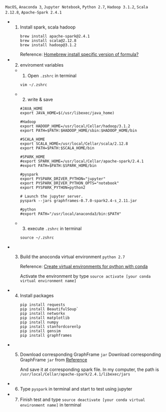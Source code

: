 `MacOS`, `Anaconda 3`, `Jupyter Notebook`, `Python 2.7`, `Hadoop 3.1.2`, `Scala 2.12.8`, `Apache-Spark 2.4.1` 

- 1. Install spark, scala hadoop
      ```
      brew install apache-spark@2.4.1
      brew install scala@2.12.8
      brew install hadoop@3.1.2
      ```
      Reference: [Homebrew install specific version of formula?
](https://stackoverflow.com/questions/3987683/homebrew-install-specific-version-of-formula)
      
- 2. enviroment variables

  - 1. Open `.zshrc` in terminal

    `vim ~/.zshrc`

  - 2. write & save
    ```
    #JAVA_HOME
    export JAVA_HOME=$(/usr/libexec/java_home)

    #Hadoop
    export HADOOP_HOME=/usr/local/Cellar/hadoop/3.1.2
    export PATH=$PATH:$HADOOP_HOME/sbin:$HADOOP_HOME/bin

    #SCALA_HOME
    export SCALA_HOME=/usr/local/Cellar/scala/2.12.8
    export PATH=$PATH:$SCALA_HOME/bin

    #SPARK_HOME
    #export SPARK_HOME=/usr/local/Cellar/apache-spark/2.4.1
    #export PATH=$PATH:$SPARK_HOME/bin

    #pyspark
    export PYSPARK_DRIVER_PYTHON="jupyter"
    export PYSPARK_DRIVER_PYTHON_OPTS="notebook"
    export PYSPARK_PYTHON=python2

    # Launch the jupyter server.
    pyspark --jars graphframes-0.7.0-spark2.4-s_2.11.jar

    #python
    #export PATH="/usr/local/anaconda3/bin:$PATH"
    ```
  - 3. execute `.zshrc` in terminal
  
    `source ~/.zshrc`

- 3. Build the anoconda virtual environment `python 2.7`

     Reference: [Create virtual environments for python with conda](https://uoa-eresearch.github.io/eresearch-cookbook/recipe/2014/11/20/conda/)
     
     Activate the environment by type `source activate [your conda virtual environment name]`

- 4. Install packages 
      ```
      pip install requests
      pip install BeautifulSoup`
      pip install networkx
      pip install matplotlib
      pip install numpy
      pip install stanfordcorenlp
      pip install gensim
      pip install graphframes
      ```
- 5. Download corresponding GraphFrame `jar` 
     Download corresponding GraphFrame `jar` from [Reference](https://dl.bintray.com/spark-packages/maven/graphframes/graphframes/0.7.0-spark2.4-s_2.11/)
     
     And save it at corresponding spark file. In my computer, the path is `/usr/local/Cellar/apache-spark/2.4.1/libexec/jars`

- 6. Type `pyspark` in terminal and start to test using jupyter

- 7. Finish test and type `source deactivate [your conda virtual environment name]` in terminal

